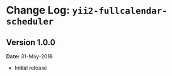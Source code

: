 Change Log: `yii2-fullcalendar-scheduler`
=========================================

## Version 1.0.0

**Date:** 31-May-2016

- Initial release